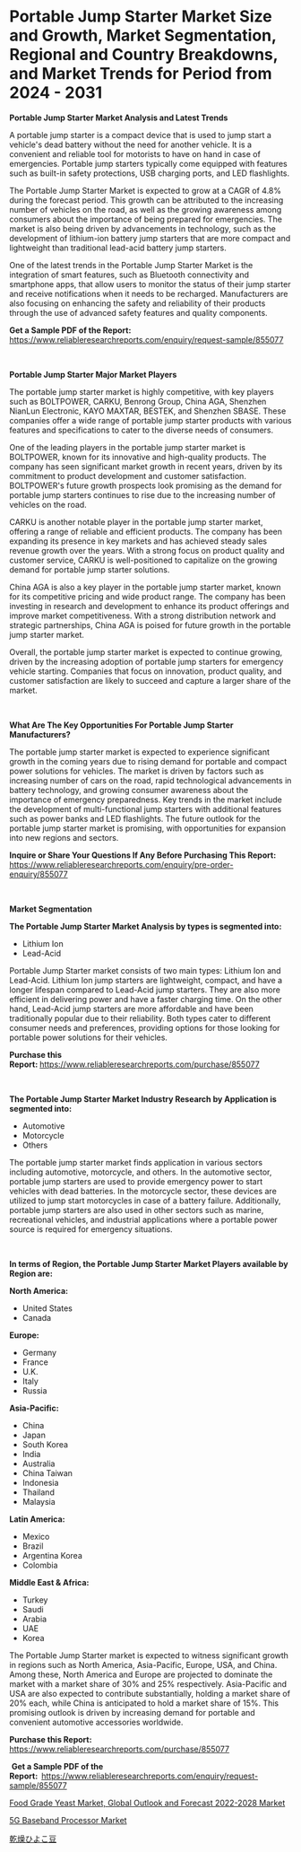 <p><h1>Portable Jump Starter Market Size and Growth, Market Segmentation, Regional and Country Breakdowns, and Market Trends for Period from 2024 -  2031</h1></p><p><strong>Portable Jump Starter Market Analysis and Latest Trends</strong></p>
<p><p>A portable jump starter is a compact device that is used to jump start a vehicle's dead battery without the need for another vehicle. It is a convenient and reliable tool for motorists to have on hand in case of emergencies. Portable jump starters typically come equipped with features such as built-in safety protections, USB charging ports, and LED flashlights.</p><p>The Portable Jump Starter Market is expected to grow at a CAGR of 4.8% during the forecast period. This growth can be attributed to the increasing number of vehicles on the road, as well as the growing awareness among consumers about the importance of being prepared for emergencies. The market is also being driven by advancements in technology, such as the development of lithium-ion battery jump starters that are more compact and lightweight than traditional lead-acid battery jump starters.</p><p>One of the latest trends in the Portable Jump Starter Market is the integration of smart features, such as Bluetooth connectivity and smartphone apps, that allow users to monitor the status of their jump starter and receive notifications when it needs to be recharged. Manufacturers are also focusing on enhancing the safety and reliability of their products through the use of advanced safety features and quality components.</p></p>
<p><strong>Get a Sample PDF of the Report:&nbsp;</strong> <a href="https://www.reliableresearchreports.com/enquiry/request-sample/855077">https://www.reliableresearchreports.com/enquiry/request-sample/855077</a></p>
<p>&nbsp;</p>
<p><strong>Portable Jump Starter Major Market Players</strong></p>
<p><p>The portable jump starter market is highly competitive, with key players such as BOLTPOWER, CARKU, Benrong Group, China AGA, Shenzhen NianLun Electronic, KAYO MAXTAR, BESTEK, and Shenzhen SBASE. These companies offer a wide range of portable jump starter products with various features and specifications to cater to the diverse needs of consumers.</p><p>One of the leading players in the portable jump starter market is BOLTPOWER, known for its innovative and high-quality products. The company has seen significant market growth in recent years, driven by its commitment to product development and customer satisfaction. BOLTPOWER's future growth prospects look promising as the demand for portable jump starters continues to rise due to the increasing number of vehicles on the road.</p><p>CARKU is another notable player in the portable jump starter market, offering a range of reliable and efficient products. The company has been expanding its presence in key markets and has achieved steady sales revenue growth over the years. With a strong focus on product quality and customer service, CARKU is well-positioned to capitalize on the growing demand for portable jump starter solutions.</p><p>China AGA is also a key player in the portable jump starter market, known for its competitive pricing and wide product range. The company has been investing in research and development to enhance its product offerings and improve market competitiveness. With a strong distribution network and strategic partnerships, China AGA is poised for future growth in the portable jump starter market.</p><p>Overall, the portable jump starter market is expected to continue growing, driven by the increasing adoption of portable jump starters for emergency vehicle starting. Companies that focus on innovation, product quality, and customer satisfaction are likely to succeed and capture a larger share of the market.</p></p>
<p>&nbsp;</p>
<p><strong>What Are The Key Opportunities For Portable Jump Starter Manufacturers?</strong></p>
<p><p>The portable jump starter market is expected to experience significant growth in the coming years due to rising demand for portable and compact power solutions for vehicles. The market is driven by factors such as increasing number of cars on the road, rapid technological advancements in battery technology, and growing consumer awareness about the importance of emergency preparedness. Key trends in the market include the development of multi-functional jump starters with additional features such as power banks and LED flashlights. The future outlook for the portable jump starter market is promising, with opportunities for expansion into new regions and sectors.</p></p>
<p><strong>Inquire or Share Your Questions If Any Before Purchasing This Report:</strong> <a href="https://www.reliableresearchreports.com/enquiry/pre-order-enquiry/855077">https://www.reliableresearchreports.com/enquiry/pre-order-enquiry/855077</a></p>
<p>&nbsp;</p>
<p><strong>Market Segmentation</strong></p>
<p><strong>The Portable Jump Starter Market Analysis by types is segmented into:</strong></p>
<p><ul><li>Lithium Ion</li><li>Lead-Acid</li></ul></p>
<p><p>Portable Jump Starter market consists of two main types: Lithium Ion and Lead-Acid. Lithium Ion jump starters are lightweight, compact, and have a longer lifespan compared to Lead-Acid jump starters. They are also more efficient in delivering power and have a faster charging time. On the other hand, Lead-Acid jump starters are more affordable and have been traditionally popular due to their reliability. Both types cater to different consumer needs and preferences, providing options for those looking for portable power solutions for their vehicles.</p></p>
<p><strong>Purchase this Report:&nbsp;</strong><a href="https://www.reliableresearchreports.com/purchase/855077">https://www.reliableresearchreports.com/purchase/855077</a></p>
<p>&nbsp;</p>
<p><strong>The Portable Jump Starter Market Industry Research by Application is segmented into:</strong></p>
<p><ul><li>Automotive</li><li>Motorcycle</li><li>Others</li></ul></p>
<p><p>The portable jump starter market finds application in various sectors including automotive, motorcycle, and others. In the automotive sector, portable jump starters are used to provide emergency power to start vehicles with dead batteries. In the motorcycle sector, these devices are utilized to jump start motorcycles in case of a battery failure. Additionally, portable jump starters are also used in other sectors such as marine, recreational vehicles, and industrial applications where a portable power source is required for emergency situations.</p></p>
<p>&nbsp;</p>
<p><strong>In terms of Region, the Portable Jump Starter Market Players available by Region are:</strong></p>
<p>
    <p> <strong> North America: </strong>
        <ul>
            <li>United States</li>
            <li>Canada</li>
        </ul>
        </p> 
    <p> <strong> Europe: </strong>
        <ul>
            <li>Germany</li>
            <li>France</li>
            <li>U.K.</li>
            <li>Italy</li>
            <li>Russia</li>
        </ul>
        </p> 
    <p> <strong> Asia-Pacific: </strong>
        <ul>
            <li>China</li>
            <li>Japan</li>
            <li>South Korea</li>
            <li>India</li>
            <li>Australia</li>
            <li>China Taiwan</li>
            <li>Indonesia</li>
            <li>Thailand</li>
            <li>Malaysia</li>
        </ul>
        </p> 
    <p> <strong> Latin America: </strong>
        <ul>
            <li>Mexico</li>
            <li>Brazil</li>
            <li>Argentina Korea</li>
            <li>Colombia</li>
        </ul>
        </p> 
    <p> <strong> Middle East & Africa: </strong>
        <ul>
            <li>Turkey</li>
            <li>Saudi</li>
            <li>Arabia</li>
            <li>UAE</li>
            <li>Korea</li>
        </ul>
    </p>
    </p>
<p><p>The Portable Jump Starter market is expected to witness significant growth in regions such as North America, Asia-Pacific, Europe, USA, and China. Among these, North America and Europe are projected to dominate the market with a market share of 30% and 25% respectively. Asia-Pacific and USA are also expected to contribute substantially, holding a market share of 20% each, while China is anticipated to hold a market share of 15%. This promising outlook is driven by increasing demand for portable and convenient automotive accessories worldwide.</p></p>
<p><strong>Purchase this Report: </strong><a href="https://www.reliableresearchreports.com/purchase/855077">https://www.reliableresearchreports.com/purchase/855077</a></p>
<p>&nbsp;<strong>Get a Sample PDF of the Report:&nbsp;&nbsp;</strong><a href="https://www.reliableresearchreports.com/enquiry/request-sample/855077">https://www.reliableresearchreports.com/enquiry/request-sample/855077</a></p>
<p><strong></strong></p>
<p><p><a href="https://view.publitas.com/reportprime-1/food-grade-yeast-market-global-outlook-and-forecast-2022-2028-market-size-share-trends-analysis-report-by-application-regional-outlook-competitive-strategies-and-segment-forecasts-2023-2030/">Food Grade Yeast Market, Global Outlook and Forecast 2022-2028 Market</a></p><p><a href="https://view.publitas.com/reportprime-1/5g-baseband-processor-market-size-share-trends-analysis-report-by-application-regional-outlook-competitive-strategies-and-segment-forecasts-2024-2031/">5G Baseband Processor Market</a></p><p><a href="https://medium.com/@sophiaard2003/%E3%83%89%E3%83%A9%E3%82%A4%E3%81%B2%E3%82%88%E3%81%93%E8%B1%86%E5%B8%82%E5%A0%B4%E3%81%AE%E8%A6%8F%E6%A8%A1%E3%81%A8%E5%B8%82%E5%A0%B4%E5%8B%95%E5%90%91-%E5%AE%8C%E5%85%A8%E3%81%AA%E6%A5%AD%E7%95%8C%E6%A6%82%E8%A6%81-2024%E5%B9%B4%E3%81%8B%E3%82%892031%E5%B9%B4-e65289633134">乾燥ひよこ豆</a></p></p>